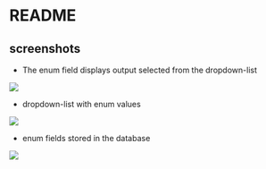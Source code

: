 ﻿# README


## screenshots

- The enum field displays output selected from the dropdown-list

![](file:///C:\Users\User\Documents\todo-app\todo_1.png)

- dropdown-list with enum values

![](file:///C:\Users\User\Documents\todo-app\todo_2.png)

- enum fields stored in the database

![](file:///C:\Users\User\Documents\todo-app\database.png)




